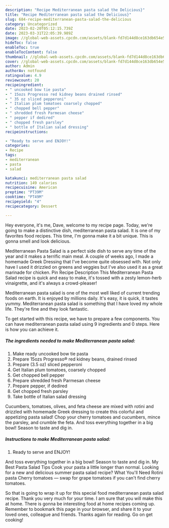```yaml
---
description: "Recipe Mediterranean pasta salad the Delicious}"
title: "Recipe Mediterranean pasta salad the Delicious}"
slug: 684-recipe-mediterranean-pasta-salad-the-delicious
category: Uncategorized
date: 2023-02-20T05:12:15.739Z
date: 2023-03-31T22:05:39.989Z
image: //global-web-assets.cpcdn.com/assets/blank-fd7d144d8ce163db654e5a02c40b08a2775adb7897d16e4062681dc7e1b2800f.png
hideToc: false
enableToc: true
enableTocContent: false
thumbnail: //global-web-assets.cpcdn.com/assets/blank-fd7d144d8ce163db654e5a02c40b08a2775adb7897d16e4062681dc7e1b2800f.png
cover: //global-web-assets.cpcdn.com/assets/blank-fd7d144d8ce163db654e5a02c40b08a2775adb7897d16e4062681dc7e1b2800f.png
author: Admin
authorAv: notfound
ratingvalue: 4.9
reviewcount: 20
recipeingredient:
- " uncooked bow tie pasta"
- " 15ozs Progresso red kidney beans drained rinsed"
- " 35 oz sliced pepperoni"
- " Italian plum tomatoes coarsely chopped"
- " chopped bell pepper"
- " shredded fresh Parmesan cheese"
- " pepper if dedired"
- " chopped fresh parsley"
- " bottle of Italian salad dressing"
recipeinstructions:

- "Ready to serve and ENJOY!"
categories:
- Recipe
tags:
- mediterranean
- pasta
- salad

katakunci: mediterranean pasta salad 
nutrition: 149 calories
recipecuisine: American
preptime: "PT39M"
cooktime: "PT49M"
recipeyield: "4"
recipecategory: Dessert

---
```



Hey everyone, it's me, Dave, welcome to my recipe page. Today, we're going to make a distinctive dish, mediterranean pasta salad. It is one of my favorites food recipes. This time, I'm gonna make it a bit unique. This is gonna smell and look delicious.

Mediterranean Pasta Salad is a perfect side dish to serve any time of the year and it makes a terrific main meal. A couple of weeks ago, I made a homemade Greek Dressing that I&#39;ve become quite obsessed with. Not only have I used it drizzled on greens and veggies but I&#39;ve also used it as a great marinade for chicken. Pin Recipe Description This Mediterranean Pasta Salad recipe is quick and easy to make, it&#39;s tossed with a zesty lemon-herb vinaigrette, and it&#39;s always a crowd-pleaser!

Mediterranean pasta salad is one of the most well liked of current trending foods on earth. It is enjoyed by millions daily. It's easy, it is quick, it tastes yummy. Mediterranean pasta salad is something that I have loved my whole life. They're fine and they look fantastic.


To get started with this recipe, we have to prepare a few components. You can have mediterranean pasta salad using 9 ingredients and 0 steps. Here is how you can achieve it.

<!--inarticleads1-->

##### The ingredients needed to make Mediterranean pasta salad:

1. Make ready  uncooked bow tie pasta
1. Prepare  15ozs Progresso® red kidney beans, drained rinsed
1. Prepare  (3.5 oz) sliced pepperoni
1. Get  Italian plum tomatoes, coarsely chopped
1. Get  chopped bell pepper
1. Prepare  shredded fresh Parmesan cheese
1. Prepare  pepper, if dedired
1. Get  chopped fresh parsley
1. Take  bottle of Italian salad dressing


Cucumbers, tomatoes, olives, and feta cheese are mixed with rotini and drizzled with homemade Greek dressing to create this colorful and appetizing pasta salad! Chop your cherry tomatoes and cucumbers, mince the parsley, and crumble the feta. And toss everything together in a big bowl! Season to taste and dig in. 

<!--inarticleads2-->

##### Instructions to make Mediterranean pasta salad:


1. Ready to serve and ENJOY!

And toss everything together in a big bowl! Season to taste and dig in. My Best Pasta Salad Tips Cook your pasta a little longer than normal. Looking for a new and delicious summer pasta salad recipe? What You&#39;ll Need Rotini pasta Cherry tomatoes — swap for grape tomatoes if you can&#39;t find cherry tomatoes. 

So that is going to wrap it up for this special food mediterranean pasta salad recipe. Thank you very much for your time. I am sure that you will make this at home. There is gonna be interesting food at home recipes coming up. Remember to bookmark this page in your browser, and share it to your loved ones, colleague and friends. Thanks again for reading. Go on get cooking!
